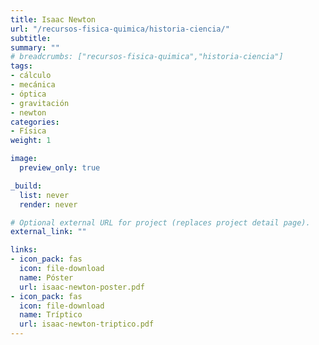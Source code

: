 ```yaml
---
title: Isaac Newton
url: "/recursos-fisica-quimica/historia-ciencia/"
subtitle: 
summary: ""
# breadcrumbs: ["recursos-fisica-quimica","historia-ciencia"]
tags:
- cálculo
- mecánica
- óptica
- gravitación
- newton
categories:
- Física
weight: 1

image:
  preview_only: true

_build:
  list: never
  render: never

# Optional external URL for project (replaces project detail page).
external_link: ""

links:
- icon_pack: fas
  icon: file-download
  name: Póster
  url: isaac-newton-poster.pdf
- icon_pack: fas
  icon: file-download
  name: Tríptico
  url: isaac-newton-triptico.pdf  
---
```

